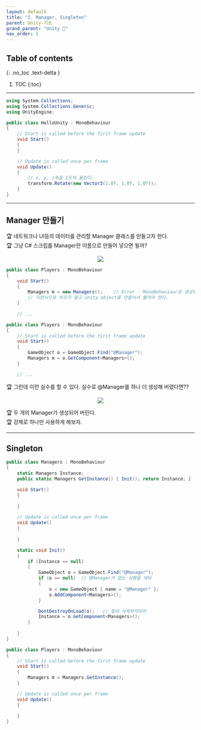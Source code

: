 ```yaml
---
layout: default
title: "2. Manager, Singleton"
parent: Unity-기초
grand_parent: "Unity 🎡"
nav_order: 1
---
```


## Table of contents
{: .no_toc .text-delta }

1. TOC
{:toc}

---

```csharp
using System.Collections;
using System.Collections.Generic;
using UnityEngine;

public class HelloUnity : MonoBehaviour
{
    // Start is called before the first frame update
    void Start()
    {
    }

    // Update is called once per frame
    void Update()
    {
        // x, y, z축을 1도씩 돌린다.
        transform.Rotate(new Vector3(1.0f, 1.0f, 1.0f));
    }
}
```

---

## Manager 만들기

🏆 네트워크나 UI등의 데이터를 관리할 Manager 클래스를 만들고자 한다.<br>
🏆 그냥 C# 스크립를 Manager란 이름으로 만들어 넣으면 될까?

<p align="center">
  <img src="https://taehyungs-programming-blog.github.io/blog/assets/images/csharp/unity/unity-2-1.png"/>
</p>

```csharp
public class Players : MonoBehaviour
{
    void Start()
    {
        Managers m = new Managers();    // Error - MonoBehaviour로 생성된 Manager를 new할수 없음.
        // 이런식으로 부르지 말고 unity object를 만들어서 불러야 한다.
    }

    // ...
```

```csharp
public class Players : MonoBehaviour
{
    // Start is called before the first frame update
    void Start()
    {
        GameObject o = GameObject.Find("@Manager");
        Managers m = o.GetComponent<Managers>();
    }

    // ...
```

🏆 그런데 이런 실수를 할 수 있다. 실수로 @Manager를 하나 더 생성해 버렸다면??

<p align="center">
  <img src="https://taehyungs-programming-blog.github.io/blog/assets/images/csharp/unity/unity-2-2.png"/>
</p>

🏆 두 개의 Manager가 생성되어 버린다.<br>
🏆 강제로 하나만 사용하게 해보자.

---

## Singleton

```csharp
public class Managers : MonoBehaviour
{
    static Managers Instance;
    public static Managers GetInstance() { Init(); return Instance; }

    void Start()
    {
        
    }

    // Update is called once per frame
    void Update()
    {
        
    }

    static void Init()
    {
        if (Instance == null)
        {
            GameObject o = GameObject.Find("@Manager");
            if (o == null)  // @Manager가 없는 상황을 대비
            {
                o = new GameObject { name = "@Manager" };
                o.AddComponent<Managers>();
            }

            DontDestroyOnLoad(o);   // 절대 삭제하지마라
            Instance = o.GetComponent<Managers>();
        }
        
    }
}
```

```csharp
public class Players : MonoBehaviour
{
    // Start is called before the first frame update
    void Start()
    {
        Managers m = Managers.GetInstance();
    }

    // Update is called once per frame
    void Update()
    {
        
    }
}
```

